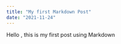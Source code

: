 ```yaml
---
title: "My first Markdown Post"
date: "2021-11-24"
---
```


Hello , this is my first post using Markdown
